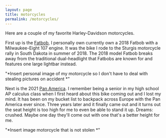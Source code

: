 ```yaml
---
layout: page
title: motorcycles
permalink: /motorcycles/
---
```


Here are a couple of my favorite Harley-Davidson motorcycles.

First up is the [Fatbob][Fatbob], I personally own currently own a 2018 Fatbob with a Milwaukee-Eight 107 engine. It was the bike I rode to the Sturgis motorcycle rally in South Dakota in summer of 2018. The 2018 model Fatbob breaks away from the traditional dual-headlight that Fatbobs are known for and features one large lightbar instead.

"*Insert personal image of my motorcycle so I don't have to deal with stealing pictures on accident *"

Next is the 2021 [Pan America][Pan-America]. I remember being a senior in my high school AP calculus class when I first heard about this bike coming out and I lost my mind. It has been on my bucket list to backpack across Europe with the Pan America ever since. Three years later and it finally came out and it turns out the seat height is too high for me to even be able to stand it up. Dreams: crushed. Maybe one day they'll come out with one that's a better height for me.

"*Insert image motorcycle that is not stolen *"

[Fatbob]:https://www.harley-davidson.com/us/en/motorcycles/fat-bob.html
[Pan-America]:https://www.harley-davidson.com/us/en/motorcycles/pan-america-1250.html
